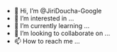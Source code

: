 - 👋 Hi, I’m @JiriDoucha-Google
- 👀 I’m interested in ...
- 🌱 I’m currently learning ...
- 💞️ I’m looking to collaborate on ...
- 📫 How to reach me ...

<!---
JiriDoucha-Google/JiriDoucha-Google is a ✨ special ✨ repository because its `README.md` (this file) appears on your GitHub profile.
You can click the Preview link to take a look at your changes.
--->

